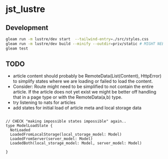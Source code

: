 # jst_lustre

## Development

```sh
gleam run -m lustre/dev start  --tailwind-entry=./src/styles.css
gleam run -m lustre/dev build --minify --outdir=priv/static # MIGHT NEED --tailwind-entry=./src/styles.css
gleam test 


```

## TODO

- article content should probably be RemoteData(List(Content), HttpError) to simplify states where we are loading or failed to load the content.
- Consider: Route might need to be simplified to not contain the entire article. If the article does not yet exist we might be better off handling that in a page type or with the RemoteData(a,b) type.
- try listening to nats for articles
- add states for initial load of article meta and local storage data


```gleam

// CHECK "making impossible states impossible" again..
type ModelLoadState {
  NotLoaded
  LoadedFromLocalStorage(local_storage_model: Model)
  LoadedFromServer(server_model: Model)
  LoadedBoth(local_storage_model: Model, server_model: Model)

}

```
